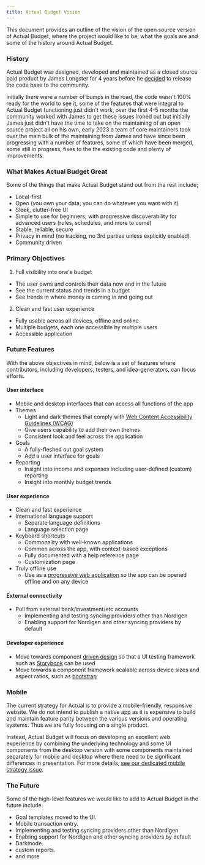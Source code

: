 ```yaml
---
title: Actual Budget Vision
---
```


This document provides an outline of the vision of the open source version of Actual Budget, where the project would like to be, what the goals are and some of the history around Actual Budget. 

### History 

Actual Budget was designed, developed and maintained as a closed source paid product by James Longster for 4 years before he [decided](https://actualbudget.com/open-source) to release the code base to the community.

Initially there were a number of bumps in the road, the code wasn't 100% ready for the world to see it, some of the features that were integral to Actual Budget functioning just didn't work, over the first 4-5 months the community worked with James to get these issues ironed out but initially James just didn't have the time to take on the maintaining of an open source project all on his own, early 2023 a team of core maintainers took over the main bulk of the maintaining from James and have since been progressing with a number of features, some of which have been merged, some still in progress, fixes to the the existing code and plenty of improvements. 

### What Makes Actual Budget Great

Some of the things that make Actual Budget stand out from the rest include;

* Local-first
* Open (you own your data; you can do whatever you want with it)
* Sleek, clutter-free UI
* Simple to use for beginners; with progressive discoverability for advanced users (rules, schedules, and more to come)
* Stable, reliable, secure
* Privacy in mind (no tracking, no 3rd parties unless explicitly enabled)
* Community driven

### Primary Objectives

1. Full visibility into one's budget
  * The user owns and controls their data now and in the future
  * See the current status and trends in a budget
  * See trends in where money is coming in and going out

2. Clean and fast user experience
  * Fully usable across all devices, offline and online
  * Multiple budgets, each one accessible by multiple users
  * Accessible application

### Future Features
With the above objectives in mind, below is a set of features where contributors, including developers, testers, and idea-generators, can focus efforts.

#### User interface

* Mobile and desktop interfaces that can access all functions of the app
* Themes
  * Light and dark themes that comply with [Web Content Accessibility Guidelines (WCAG)](https://www.w3.org/WAI/standards-guidelines/wcag/)
  * Give users capability to add their own themes
  * Consistent look and feel across the application
* Goals
  * A fully-fleshed out goal system
  * Add a user interface for goals
* Reporting
  * Insight into income and expenses including user-defined (custom) reporting
  * Insight into monthly budget trends

#### User experience

* Clean and fast experience
* International language support
  * Separate language definitions
  * Language selection page
* Keyboard shortcuts
  * Commonality with well-known applications
  * Common across the app, with context-based exceptions
  * Fully documented with a help reference page
  * Customization page
* Truly offline use
  * Use as a [progressive web application](https://blog.logrocket.com/building-pwa-react/) so the app can be opened offline and on any device

#### External connectivity

* Pull from external bank/investment/etc accounts
  * Implementing and testing syncing providers other than Nordigen
  * Enabling support for Nordigen and other syncing providers by default

#### Developer experience

* Move towards component [driven design](https://www.componentdriven.org/) so that a UI testing framework such as [Storybook](https://storybook.js.org/) can be used
* Move towards a component framework scalable across device sizes and aspect ratios, such as [bootstrap](https://getbootstrap.com/)

### Mobile

The current strategy for Actual is to provide a mobile-friendly, responsive website. We do not intend to publish a native app as it is expensive to build and maintain feature parity between the various versions and operating systems. Thus we are fully focusing on a single product.

Instead, Actual Budget will focus on developing an excellent web experience by combining the underlying technology and some UI components from the desktop version with some components maintained separately for mobile and desktop where there need to be significant differences in presentation. For more details, [see our dedicated mobile strategy issue](https://github.com/actualbudget/actual/issues/804).

### The Future

Some of the high-level features we would like to add to Actual Budget in the future include:

* Goal templates moved to the UI.
* Mobile transaction entry.
* Implementing and testing syncing providers other than Nordigen
* Enabling support for Nordigen and other syncing providers by default
* Darkmode.
* custom reports.
* and more